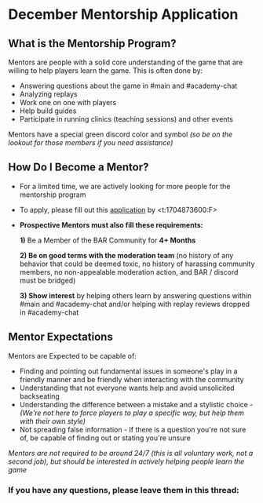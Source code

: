 # December Mentorship Application

## What is the Mentorship Program?
Mentors are people with a solid core understanding of the game that are willing to help players learn the game. This is often done by:
- Answering questions about the game in #main and #academy-chat
- Analyzing replays
- Work one on one with players
- Help build guides
- Participate in running clinics (teaching sessions) and other events
  
Mentors have a special green discord color and symbol *(so be on the lookout for those members if you need assistance)*

## How Do I Become a Mentor?
- For a limited time, we are actively looking for more people for the mentorship program
- To apply, please fill out this [application](https://forms.gle/Kp19twVoqPojS32U8) by <t:1704873600:F>
- **Prospective Mentors __must__ also fill these requirements:**

  **1)** Be a Member of the BAR Community for **4+ Months**

  **2) Be on good terms with the moderation team** (no history of any behavior that could be deemed toxic, no history of harassing community members, no non-appealable moderation action, and BAR / discord must be bridged)

  **3) Show interest** by helping others learn by answering questions within #main and #academy-chat and/or helping with replay reviews dropped in #academy-chat
  
## Mentor Expectations
Mentors are Expected to be capable of:

- Finding and pointing out fundamental issues in someone's play in a friendly manner and be friendly when interacting with the community
- Understanding that not everyone wants help and avoid unsolicited backseating
- Understanding the difference between a mistake and a stylistic choice -
      *(We're not here to force players to play a specific way, but help them with their own style)*
- Not spreading false information - If there is a question you're not sure of, be capable of finding out or stating you're unsure

*Mentors are not required to be around 24/7 (this is all voluntary work, not a second job), but should be interested in actively helping people learn the game*

### If you have any questions, please leave them in this thread: 
